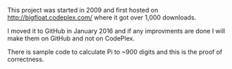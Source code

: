 This project was started in 2009 and first hosted on http://bigfloat.codeplex.com/ where it got over 1,000 downloads.

I moved it to GitHub in January 2016 and if any improvments are done I will make them on GitHub and not on CodePlex.

There is sample code to calculate Pi to ~900 digits and this is the proof of correctness.
